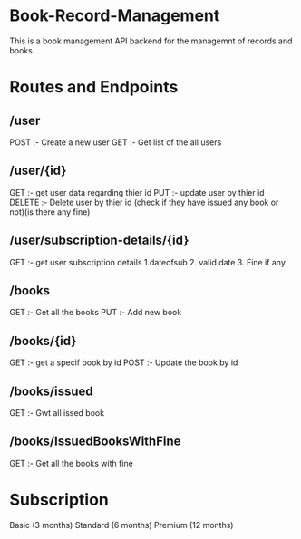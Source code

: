 # Book-Record-Management

This is a book management API backend for the managemnt of records and books

# Routes and Endpoints

## /user
POST :- Create a new user
GET :- Get list of the all users 

## /user/{id}
GET :- get user data regarding thier id
PUT :- update user by thier id 
DELETE :- Delete user by thier id (check if they have issued any book or not)(is there any fine)

## /user/subscription-details/{id}
GET :- get user subscription details 
1.dateofsub
2. valid date
3. Fine if any

## /books
GET :- Get all the books
PUT :- Add new book 

## /books/{id}
GET :- get a specif book by id
POST :- Update the book by id

## /books/issued
GET :- Gwt all issed book

## /books/IssuedBooksWithFine
GET :- Get all the books with fine

# Subscription 
Basic (3 months)
Standard (6 months)
Premium (12 months)